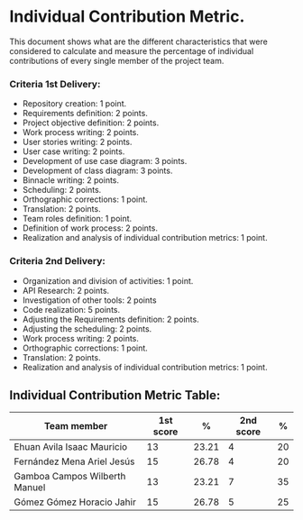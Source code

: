 # Individual Contribution Metric.
This document shows what are the different characteristics that were considered to calculate and measure the percentage of individual contributions of every single member of the project team.

### Criteria 1st Delivery:
* Repository creation: 1 point.
* Requirements definition: 2 points.
* Project objective definition: 2 points.
* Work process writing: 2 points.
* User stories writing: 2 points.
* User case writing: 2 points.
* Development of use case diagram: 3 points.
* Development of class diagram: 3 points.
* Binnacle writing: 2 points.
* Scheduling: 2 points.
* Orthographic corrections: 1 point.
* Translation: 2 points.
* Team roles definition: 1 point.
* Definition of work process: 2 points.
* Realization and analysis of individual contribution metrics: 1 point.

### Criteria 2nd Delivery:
* Organization and division of activities: 1 point.
* API Research: 2 points.
* Investigation of other tools: 2 points
* Code realization: 5 points.
* Adjusting the Requirements definition: 2 points.
* Adjusting the scheduling: 2 points.
* Work process writing: 2 points.
* Orthographic corrections: 1 point.
* Translation: 2 points.
* Realization and analysis of individual contribution metrics: 1 point.

## Individual Contribution Metric Table:
|Team member |1st score |% |2nd score |% |
|--- |--- |--- |--- |--- |
|Ehuan Avila Isaac Mauricio | 13 | 23.21 | 4 | 20 |
|Fernández Mena Ariel Jesús | 15 | 26.78 | 4 | 20 |
|Gamboa Campos Wilberth Manuel | 13 | 23.21 | 7 | 35 |
|Gómez Gómez Horacio Jahir | 15 | 26.78 | 5 | 25 |
